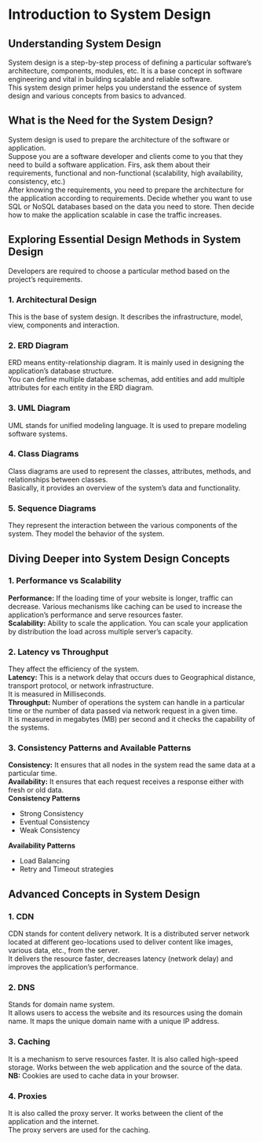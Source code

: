 # __Introduction to System Design__  
## Understanding System Design  
System design is a step-by-step process of defining a particular software’s architecture, components, modules, etc. It is a base concept in software engineering and vital in building scalable and reliable software.  
This system design primer helps you understand the essence of system design and various concepts from basics to advanced.  
## What is the Need for the System Design?  
System design is used to prepare the architecture of the software or application.  
Suppose you are a software developer and clients come to you that they need to build a software application. Firs, ask them about their requirements, functional and non-functional (scalability, high availability, consistency, etc.)  
After knowing the requirements, you need to prepare the architecture for the application according to requirements. Decide whether you want to use SQL or NoSQL databases based on the data you need to store. Then decide how to make the application scalable in case the traffic increases.  
## Exploring Essential Design Methods in System Design  
Developers are required to choose a particular method based on the project’s requirements.  
### 1.	Architectural Design  
This is the base of system design. It describes the infrastructure, model, view, components and interaction.  
### 2.	ERD Diagram  
ERD means entity-relationship diagram. It is mainly used in designing the application’s database structure.  
You can define multiple database schemas, add entities and add multiple attributes for each entity in the ERD diagram.
### 3.	UML Diagram  
UML stands for unified modeling language. It is used to prepare modeling software systems.  
### 4.	Class Diagrams  
Class diagrams are used to represent the classes, attributes, methods, and relationships between classes.  
Basically, it provides an overview of the system’s data and functionality.
### 5.	Sequence Diagrams  
They represent the interaction between the various components of the system. They model the behavior of the system.  
## Diving Deeper into System Design Concepts  
### 1.	Performance vs Scalability  
__Performance:__ If the loading time of your website is longer, traffic can decrease. Various mechanisms like caching can be used to increase the application’s performance and serve resources faster.  
__Scalability:__ Ability to scale the application. 
You can scale your application by distribution the load across multiple server’s capacity.  
### 2.	Latency vs Throughput  
They affect the efficiency of the system.  
__Latency:__ This is a network delay that occurs dues to Geographical distance, transport protocol, or network infrastructure.  
It is measured in Milliseconds.  
__Throughput:__ Number of operations the system can handle in a particular time or the number of data passed via network request in a given time.  
It is measured in megabytes (MB) per second and it checks the capability of the systems.  
### 3.	Consistency Patterns and Available Patterns  
__Consistency:__ It ensures that all nodes in the system read the same data at a particular time.  
__Availability:__ It ensures that each request receives a response either with fresh or old data.  
__Consistency Patterns__ <ul>
<li> Strong Consistency</li>  
<li> Eventual Consistency</li>  
<li> Weak Consistency</li>  </ul>   
 
__Availability Patterns__<ul>  
<li>Load Balancing</li>  
<li>Retry and Timeout strategies</li> </ul>  

## Advanced Concepts in System Design  
### 1.	CDN  
CDN stands for content delivery network. It is a distributed server network located at different geo-locations used to deliver content like images, various data, etc., from the server.  
It delivers the resource faster, decreases latency (network delay) and improves the application’s performance.  
### 2.	DNS  
Stands for domain name system.  
 It allows users to access the website and its resources using the domain name. It maps the unique domain name with a unique IP address.  
### 3.	Caching
It is a mechanism to serve resources faster. It is also called high-speed storage. Works between the web application and the source of the data.  
__NB:__ Cookies are used to cache data in your browser.  
### 4.	Proxies  
It is also called the proxy server. It works between the client of the application and the internet.  
 The proxy servers are used for the caching.

